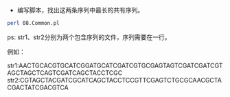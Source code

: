 * 编写脚本，找出这两条序列中最长的共有序列。

```bash
perl 08.Common.pl 
```
ps: str1、str2分别为两个包含序列的文件，序列需要在一行。

例如：

 str1:AACTGCACGTGCATCGGATGCATCGATCGTGCGAGTAGTCGATCGATCGTAGCTAGCTCAGTCGATCAGCTACCTCGC
 str2:CGTAGCTACGATCGCATCAGCTACCTCCGTTCGAGTCTGCGCAACGCTACGACTATCGACGTCA
